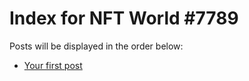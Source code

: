 # Index for NFT World #7789
Posts will be displayed in the order below:

- [Your first post](./001-first.md)

